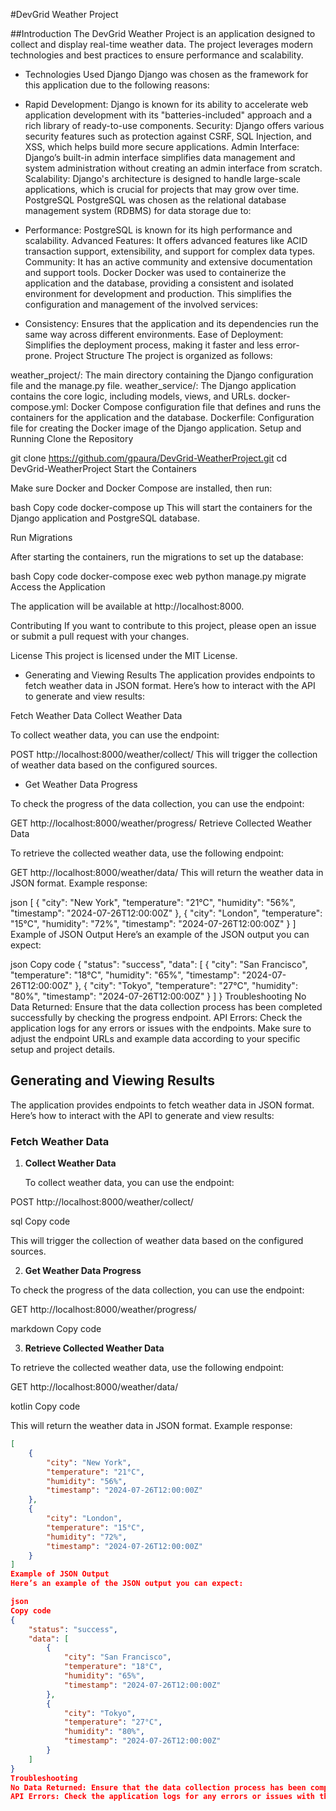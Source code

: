#DevGrid Weather Project

##Introduction
The DevGrid Weather Project is an application designed to collect and display real-time weather data. The project leverages modern technologies and best practices to ensure performance and scalability.

- Technologies Used
Django
Django was chosen as the framework for this application due to the following reasons:

- Rapid Development: Django is known for its ability to accelerate web application development with its "batteries-included" approach and a rich library of ready-to-use components.
Security: Django offers various security features such as protection against CSRF, SQL Injection, and XSS, which helps build more secure applications.
Admin Interface: Django’s built-in admin interface simplifies data management and system administration without creating an admin interface from scratch.
Scalability: Django's architecture is designed to handle large-scale applications, which is crucial for projects that may grow over time.
PostgreSQL
PostgreSQL was chosen as the relational database management system (RDBMS) for data storage due to:

- Performance: PostgreSQL is known for its high performance and scalability.
Advanced Features: It offers advanced features like ACID transaction support, extensibility, and support for complex data types.
Community: It has an active community and extensive documentation and support tools.
Docker
Docker was used to containerize the application and the database, providing a consistent and isolated environment for development and production. This simplifies the configuration and management of the involved services:

- Consistency: Ensures that the application and its dependencies run the same way across different environments.
Ease of Deployment: Simplifies the deployment process, making it faster and less error-prone.
Project Structure
The project is organized as follows:

weather_project/: The main directory containing the Django configuration file and the manage.py file.
weather_service/: The Django application contains the core logic, including models, views, and URLs.
docker-compose.yml: Docker Compose configuration file that defines and runs the containers for the application and the database.
Dockerfile: Configuration file for creating the Docker image of the Django application.
Setup and Running
Clone the Repository


git clone https://github.com/gpaura/DevGrid-WeatherProject.git
cd DevGrid-WeatherProject
Start the Containers

Make sure Docker and Docker Compose are installed, then run:

bash
Copy code
docker-compose up
This will start the containers for the Django application and PostgreSQL database.

Run Migrations

After starting the containers, run the migrations to set up the database:

bash
Copy code
docker-compose exec web python manage.py migrate
Access the Application

The application will be available at http://localhost:8000.

Contributing
If you want to contribute to this project, please open an issue or submit a pull request with your changes.

License
This project is licensed under the MIT License.



- Generating and Viewing Results
The application provides endpoints to fetch weather data in JSON format. Here’s how to interact with the API to generate and view results:

Fetch Weather Data
Collect Weather Data

To collect weather data, you can use the endpoint:


POST http://localhost:8000/weather/collect/
This will trigger the collection of weather data based on the configured sources.

- Get Weather Data Progress

To check the progress of the data collection, you can use the endpoint:

GET http://localhost:8000/weather/progress/
Retrieve Collected Weather Data

To retrieve the collected weather data, use the following endpoint:


GET http://localhost:8000/weather/data/
This will return the weather data in JSON format. Example response:

json
[
    {
        "city": "New York",
        "temperature": "21°C",
        "humidity": "56%",
        "timestamp": "2024-07-26T12:00:00Z"
    },
    {
        "city": "London",
        "temperature": "15°C",
        "humidity": "72%",
        "timestamp": "2024-07-26T12:00:00Z"
    }
]
Example of JSON Output
Here’s an example of the JSON output you can expect:

json
Copy code
{
    "status": "success",
    "data": [
        {
            "city": "San Francisco",
            "temperature": "18°C",
            "humidity": "65%",
            "timestamp": "2024-07-26T12:00:00Z"
        },
        {
            "city": "Tokyo",
            "temperature": "27°C",
            "humidity": "80%",
            "timestamp": "2024-07-26T12:00:00Z"
        }
    ]
}
Troubleshooting
No Data Returned: Ensure that the data collection process has been completed successfully by checking the progress endpoint.
API Errors: Check the application logs for any errors or issues with the endpoints.
Make sure to adjust the endpoint URLs and example data according to your specific setup and project details.


## Generating and Viewing Results

The application provides endpoints to fetch weather data in JSON format. Here’s how to interact with the API to generate and view results:

### Fetch Weather Data

1. **Collect Weather Data**

   To collect weather data, you can use the endpoint:

POST http://localhost:8000/weather/collect/

sql
Copy code

This will trigger the collection of weather data based on the configured sources.

2. **Get Weather Data Progress**

To check the progress of the data collection, you can use the endpoint:

GET http://localhost:8000/weather/progress/

markdown
Copy code

3. **Retrieve Collected Weather Data**

To retrieve the collected weather data, use the following endpoint:

GET http://localhost:8000/weather/data/

kotlin
Copy code

This will return the weather data in JSON format. Example response:

```json
[
    {
        "city": "New York",
        "temperature": "21°C",
        "humidity": "56%",
        "timestamp": "2024-07-26T12:00:00Z"
    },
    {
        "city": "London",
        "temperature": "15°C",
        "humidity": "72%",
        "timestamp": "2024-07-26T12:00:00Z"
    }
]
Example of JSON Output
Here’s an example of the JSON output you can expect:

json
Copy code
{
    "status": "success",
    "data": [
        {
            "city": "San Francisco",
            "temperature": "18°C",
            "humidity": "65%",
            "timestamp": "2024-07-26T12:00:00Z"
        },
        {
            "city": "Tokyo",
            "temperature": "27°C",
            "humidity": "80%",
            "timestamp": "2024-07-26T12:00:00Z"
        }
    ]
}
Troubleshooting
No Data Returned: Ensure that the data collection process has been completed successfully by checking the progress endpoint.
API Errors: Check the application logs for any errors or issues with the endpoints.
